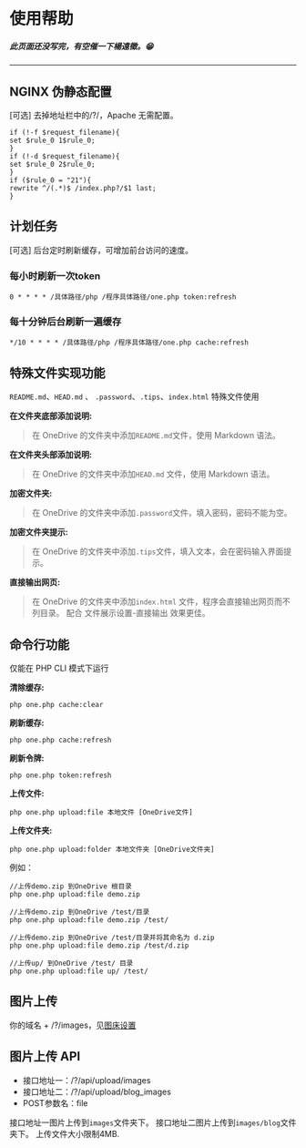 # 使用帮助

##### 此页面还没写完，有空催一下楊遠徵。😁

---


## NGINX 伪静态配置
[可选] 去掉地址栏中的/?/，Apache 无需配置。
```
if (!-f $request_filename){
set $rule_0 1$rule_0;
}
if (!-d $request_filename){
set $rule_0 2$rule_0;
}
if ($rule_0 = "21"){
rewrite ^/(.*)$ /index.php?/$1 last;
}
```

## 计划任务
[可选] 后台定时刷新缓存，可增加前台访问的速度。
### 每小时刷新一次token
```
0 * * * * /具体路径/php /程序具体路径/one.php token:refresh
```

### 每十分钟后台刷新一遍缓存
```
*/10 * * * * /具体路径/php /程序具体路径/one.php cache:refresh
```

## 特殊文件实现功能
` README.md `、`HEAD.md` 、 `.password`、`.tips`、`index.html` 特殊文件使用

**在文件夹底部添加说明:**
> 在 OneDrive 的文件夹中添加` README.md `文件，使用 Markdown 语法。

**在文件夹头部添加说明:**
> 在 OneDrive 的文件夹中添加`HEAD.md` 文件，使用 Markdown 语法。

**加密文件夹:**
> 在 OneDrive 的文件夹中添加`.password`文件，填入密码，密码不能为空。

**加密文件夹提示:**
> 在 OneDrive 的文件夹中添加`.tips`文件，填入文本，会在密码输入界面提示。

**直接输出网页:**
> 在 OneDrive 的文件夹中添加`index.html` 文件，程序会直接输出网页而不列目录。
> 配合 文件展示设置-直接输出 效果更佳。

## 命令行功能
仅能在 PHP CLI 模式下运行

**清除缓存:**
```
php one.php cache:clear
```

**刷新缓存:**
```
php one.php cache:refresh
```

**刷新令牌:**
```
php one.php token:refresh
```

**上传文件:**  
```
php one.php upload:file 本地文件 [OneDrive文件]
```

**上传文件夹:**
```
php one.php upload:folder 本地文件夹 [OneDrive文件夹]
```

例如：
```
//上传demo.zip 到OneDrive 根目录
php one.php upload:file demo.zip

//上传demo.zip 到OneDrive /test/目录
php one.php upload:file demo.zip /test/

//上传demo.zip 到OneDrive /test/目录并将其命名为 d.zip
php one.php upload:file demo.zip /test/d.zip

//上传up/ 到OneDrive /test/ 目录
php one.php upload:file up/ /test/
```

## 图片上传
你的域名 + /?/images，见[图床设置](?/admin/images "图床设置")

## 图片上传 API
- 接口地址一：/?/api/upload/images
- 接口地址二：/?/api/upload/blog_images
- POST参数名：file

接口地址一图片上传到`images`文件夹下。
接口地址二图片上传到`images/blog`文件夹下。
上传文件大小限制4MB.
